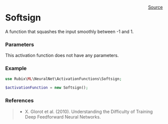 <p><span style="float:right;"><a href="https://github.com/RubixML/RubixML/blob/master/src/NeuralNet/ActivationFunctions/Softsign.php">Source</a></span></p>

# Softsign
A function that squashes the input smoothly between -1 and 1.

### Parameters
This activation function does not have any parameters.

### Example
```php
use Rubix\ML\NeuralNet\ActivationFunctions\Softsign;

$activationFunction = new Softsign();
```

### References
>- X. Glorot et al. (2010). Understanding the Difficulty of Training Deep Feedforward Neural Networks.